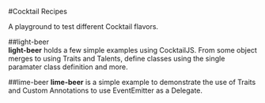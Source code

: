 #Cocktail Recipes

A playground to test different Cocktail flavors.

##light-beer  
**light-beer** holds a few simple examples using CocktailJS. From some object merges to using Traits and Talents, define classes using the single paramater class definition and more.

##lime-beer
**lime-beer** is a simple example to demonstrate the use of Traits and Custom Annotations to use EventEmitter as a Delegate.